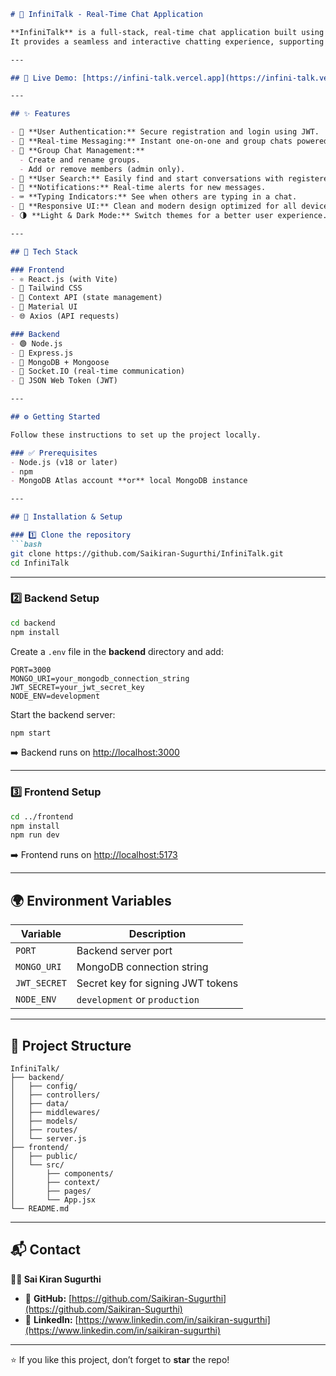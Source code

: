 

````markdown
# 💬 InfiniTalk - Real-Time Chat Application

**InfiniTalk** is a full-stack, real-time chat application built using the **MERN stack** (MongoDB, Express.js, React.js, Node.js) and **Socket.IO**.  
It provides a seamless and interactive chatting experience, supporting both one-on-one and group conversations — with features like user authentication, real-time messaging, typing indicators, and a theme switcher.

---

## 🚀 Live Demo: [https://infini-talk.vercel.app](https://infini-talk.vercel.app)  

---

## ✨ Features

- 🔐 **User Authentication:** Secure registration and login using JWT.  
- 💬 **Real-time Messaging:** Instant one-on-one and group chats powered by Socket.IO.  
- 👥 **Group Chat Management:**  
  - Create and rename groups.  
  - Add or remove members (admin only).  
- 🔎 **User Search:** Easily find and start conversations with registered users.  
- 🔔 **Notifications:** Real-time alerts for new messages.  
- ⌨️ **Typing Indicators:** See when others are typing in a chat.  
- 📱 **Responsive UI:** Clean and modern design optimized for all devices.  
- 🌗 **Light & Dark Mode:** Switch themes for a better user experience.

---

## 🧠 Tech Stack

### Frontend
- ⚛️ React.js (with Vite)
- 🎨 Tailwind CSS
- 🧩 Context API (state management)
- 🧱 Material UI
- 🌐 Axios (API requests)

### Backend
- 🟢 Node.js
- 🚏 Express.js
- 🍃 MongoDB + Mongoose
- 🔌 Socket.IO (real-time communication)
- 🔑 JSON Web Token (JWT)

---

## ⚙️ Getting Started

Follow these instructions to set up the project locally.

### ✅ Prerequisites
- Node.js (v18 or later)  
- npm  
- MongoDB Atlas account **or** local MongoDB instance  

---

## 🧩 Installation & Setup

### 1️⃣ Clone the repository
```bash
git clone https://github.com/Saikiran-Sugurthi/InfiniTalk.git
cd InfiniTalk
````

---

### 2️⃣ Backend Setup

```bash
cd backend
npm install
```

Create a `.env` file in the **backend** directory and add:

```env
PORT=3000
MONGO_URI=your_mongodb_connection_string
JWT_SECRET=your_jwt_secret_key
NODE_ENV=development
```

Start the backend server:

```bash
npm start
```

➡️ Backend runs on [http://localhost:3000](http://localhost:3000)

---

### 3️⃣ Frontend Setup

```bash
cd ../frontend
npm install
npm run dev
```

➡️ Frontend runs on [http://localhost:5173](http://localhost:5173)

---

## 🌍 Environment Variables

| Variable     | Description                       |
| ------------ | --------------------------------- |
| `PORT`       | Backend server port               |
| `MONGO_URI`  | MongoDB connection string         |
| `JWT_SECRET` | Secret key for signing JWT tokens |
| `NODE_ENV`   | `development` or `production`     |

---

## 📁 Project Structure

```
InfiniTalk/
├── backend/
│   ├── config/
│   ├── controllers/
│   ├── data/
│   ├── middlewares/
│   ├── models/
│   ├── routes/
│   └── server.js
├── frontend/
│   ├── public/
│   └── src/
│       ├── components/
│       ├── context/
│       ├── pages/
│       └── App.jsx
└── README.md
```

---

## 📬 Contact

**👨‍💻 Sai Kiran Sugurthi**

* 🔗 **GitHub:** [https://github.com/Saikiran-Sugurthi](https://github.com/Saikiran-Sugurthi)
* 💼 **LinkedIn:** [https://www.linkedin.com/in/saikiran-sugurthi](https://www.linkedin.com/in/saikiran-sugurthi)

---

⭐ If you like this project, don’t forget to **star** the repo!

```

